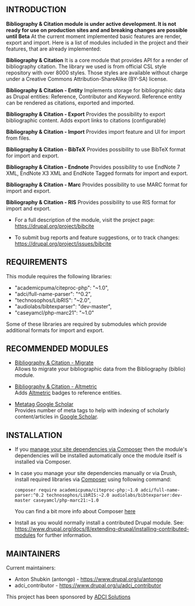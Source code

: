 INTRODUCTION
------------

 **Bibliography & Citation module is under active development. It is not ready for use on production sites and and breaking changes are possible until Beta**
 At the current moment implemented basic features are render, export and import. Here is a list of modules included in the project and their features, that are already implemented:

 **Bibliography & Citation**
 It is a core module that provides API for a render of bibliography citation. The library we used is from official CSL style repository with over 8000 styles. Those styles are available without charge under a Creative Commons Attribution-ShareAlike (BY-SA) license.

 **Bibliography & Citation - Entity**
 Implements storage for bibliographic data as Drupal entities: Reference, Contributor and Keyword. Reference entity can be rendered as citations, exported and imported.

 **Bibliography & Citation - Export** 
 Provides the possibility to export bibliographic content. Adds export links to citations (configurable)

 **Bibliography & Citation - Import** 
 Provides import feature and UI for import from files.

 **Bibliography & Citation - BibTeX**
 Provides possibility to use BibTeX format for import and export.

 **Bibliography & Citation - Endnote**
  Provides possibility to use EndNote 7 XML, EndNote X3 XML and EndNote Tagged formats for import and export.

 **Bibliography & Citation - Marc**
 Provides possibility to use MARC format for import and export.

 **Bibliography & Citation - RIS**
 Provides possibility to use RIS format for import and export.

 * For a full description of the module, visit the project page:  
   https://drupal.org/project/bibcite

 * To submit bug reports and feature suggestions, or to track changes:  
   https://drupal.org/project/issues/bibcite


REQUIREMENTS
------------

This module requires the following libraries:

 * "academicpuma/citeproc-php": "~1.0",
 * "adci/full-name-parser": "^0.2",
 * "technosophos/LibRIS": "~2.0",
 * "audiolabs/bibtexparser": "dev-master",
 * "caseyamcl/php-marc21": "~1.0"

 Some of these libraries are required by submodules which provide additional formats for import and export.


RECOMMENDED MODULES
-------------------

 * [Bibliography & Citation - Migrate](https://www.drupal.org/project/bibcite_migrate)  
   Allows to migrate your bibliographic data from the Bibliography (biblio) module.

 * [Bibliography & Citation - Altmetric](https://www.drupal.org/project/bibcite_altmetric)  
   Adds [Altmetric](https://www.altmetric.com) badges to reference entities.

 * [Metatag Google Scholar](https://www.drupal.org/project/metatag_google_scholar)  
   Provides number of meta tags to help with indexing of scholarly
   content/articles in [Google Scholar](https://scholar.google.com).


INSTALLATION
------------

 * If you [manage your site dependencies via Composer](https://www.drupal.org/docs/develop/using-composer/using-composer-to-manage-drupal-site-dependencies)
   then the module's dependencies will be installed automatically once the module itself is installed
   via Composer.

 * In case you manage your site dependencies manually or via Drush,
   install required libraries via [Composer](https://www.drupal.org/docs/8/extending-drupal/installing-modules-composer-dependencies)
   using following command:

   `composer require academicpuma/citeproc-php:~1.0 adci/full-name-parser:^0.2 technosophos/LibRIS:~2.0 audiolabs/bibtexparser:dev-master caseyamcl/php-marc21:~1.0`

   You can find a bit more info about Composer [here](https://www.drupal.org/node/2804889#comment-11651131)

 * Install as you would normally install a contributed Drupal module. See:
   https://www.drupal.org/docs/8/extending-drupal/installing-contributed-modules
   for further information.


MAINTAINERS
-----------

Current maintainers:
 * Anton Shubkin (antongp) - https://www.drupal.org/u/antongp
 * adci_contributor - https://www.drupal.org/u/adci_contributor

This project has been sponsored by [ADCI Solutions](http://www.adcisolutions.com/)
